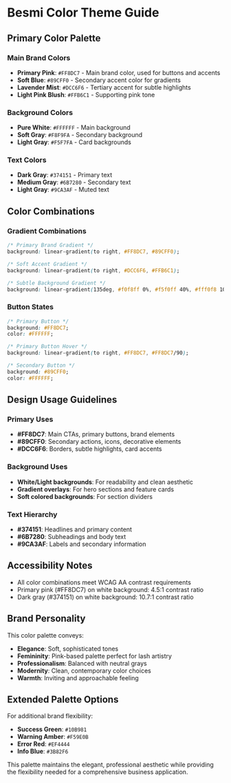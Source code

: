 # Besmi Color Theme Guide

## Primary Color Palette

### Main Brand Colors
- **Primary Pink**: `#FF8DC7` - Main brand color, used for buttons and accents
- **Soft Blue**: `#89CFF0` - Secondary accent color for gradients
- **Lavender Mist**: `#DCC6F6` - Tertiary accent for subtle highlights
- **Light Pink Blush**: `#FFB6C1` - Supporting pink tone

### Background Colors
- **Pure White**: `#FFFFFF` - Main background
- **Soft Gray**: `#F8F9FA` - Secondary background
- **Light Gray**: `#F5F7FA` - Card backgrounds

### Text Colors
- **Dark Gray**: `#374151` - Primary text
- **Medium Gray**: `#6B7280` - Secondary text
- **Light Gray**: `#9CA3AF` - Muted text

## Color Combinations

### Gradient Combinations
```css
/* Primary Brand Gradient */
background: linear-gradient(to right, #FF8DC7, #89CFF0);

/* Soft Accent Gradient */
background: linear-gradient(to right, #DCC6F6, #FFB6C1);

/* Subtle Background Gradient */
background: linear-gradient(135deg, #f0f8ff 0%, #f5f0ff 40%, #fff0f8 100%);
```

### Button States
```css
/* Primary Button */
background: #FF8DC7;
color: #FFFFFF;

/* Primary Button Hover */
background: linear-gradient(to right, #FF8DC7, #FF8DC7/90);

/* Secondary Button */
background: #89CFF0;
color: #FFFFFF;
```

## Design Usage Guidelines

### Primary Uses
- **#FF8DC7**: Main CTAs, primary buttons, brand elements
- **#89CFF0**: Secondary actions, icons, decorative elements
- **#DCC6F6**: Borders, subtle highlights, card accents

### Background Uses
- **White/Light backgrounds**: For readability and clean aesthetic
- **Gradient overlays**: For hero sections and feature cards
- **Soft colored backgrounds**: For section dividers

### Text Hierarchy
- **#374151**: Headlines and primary content
- **#6B7280**: Subheadings and body text
- **#9CA3AF**: Labels and secondary information

## Accessibility Notes
- All color combinations meet WCAG AA contrast requirements
- Primary pink (#FF8DC7) on white background: 4.5:1 contrast ratio
- Dark gray (#374151) on white background: 10.7:1 contrast ratio

## Brand Personality
This color palette conveys:
- **Elegance**: Soft, sophisticated tones
- **Femininity**: Pink-based palette perfect for lash artistry
- **Professionalism**: Balanced with neutral grays
- **Modernity**: Clean, contemporary color choices
- **Warmth**: Inviting and approachable feeling

## Extended Palette Options
For additional brand flexibility:
- **Success Green**: `#10B981`
- **Warning Amber**: `#F59E0B`
- **Error Red**: `#EF4444`
- **Info Blue**: `#3B82F6`

This palette maintains the elegant, professional aesthetic while providing the flexibility needed for a comprehensive business application.